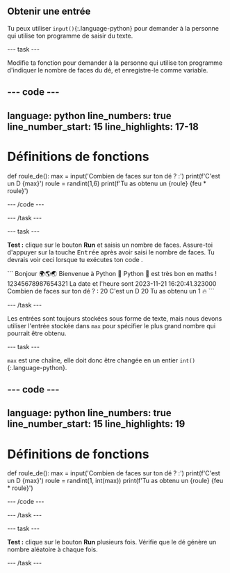 ## Obtenir une entrée

Tu peux utiliser `input()`{:.language-python} pour demander à la personne qui utilise ton programme de saisir du texte.

--- task ---

Modifie ta fonction pour demander à la personne qui utilise ton programme d'indiquer le nombre de faces du dé, et enregistre-le comme variable.

--- code ---
---
language: python
line_numbers: true
line_number_start: 15
line_highlights: 17-18
---
# Définitions de fonctions
def roule_de():
    max = input('Combien de faces sur ton dé ? :')
    print(f'C\'est un D {max}')
    roule = randint(1,6)
    print(f'Tu as obtenu un {roule} {feu * roule}')

--- /code ---

--- /task ---

--- task ---

**Test :** clique sur le bouton **Run** et saisis un nombre de faces. Assure-toi d'appuyer sur la touche <kbd>Entrée</kbd> après avoir saisi le nombre de faces. Tu devrais voir ceci lorsque tu exécutes ton code .

<div class="c-project-output">
```
Bonjour 🌍🌎🌏
Bienvenue à Python 🐍
Python 🐍 est très bon en maths !
12345678987654321
La date et l'heure sont 2023-11-21 16:20:41.323000
Combien de faces sur ton dé ? :
20 
C'est un D 20
Tu as obtenu un 1 🔥
```

--- /task ---

Les entrées sont toujours stockées sous forme de texte, mais nous devons utiliser l'entrée stockée dans `max` pour spécifier le plus grand nombre qui pourrait être obtenu.

--- task ---

`max` est une chaîne, elle doit donc être changée en un entier `int()`{:.language-python}.


--- code ---
---
language: python
line_numbers: true
line_number_start: 15
line_highlights: 19
---
# Définitions de fonctions        
def roule_de():
    max = input('Combien de faces sur ton dé ? :')
    print(f'C\'est un D {max}')
    roule = randint(1, int(max))
    print(f'Tu as obtenu un {roule} {feu * roule}')

--- /code ---

--- /task ---

--- task ---

**Test :** clique sur le bouton **Run** plusieurs fois. Vérifie que le dé génère un nombre aléatoire à chaque fois.

--- /task ---

